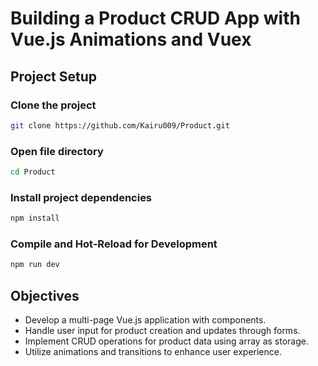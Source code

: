 # Building a Product CRUD App with Vue.js Animations and Vuex
## Project Setup

### Clone the project

```sh
git clone https://github.com/Kairu009/Product.git
```

### Open file directory

```sh
cd Product
```

### Install project dependencies

```sh
npm install
```

### Compile and Hot-Reload for Development

```sh
npm run dev
```

## Objectives

- Develop a multi-page Vue.js application with components.
- Handle user input for product creation and updates through forms.
- Implement CRUD operations for product data using array as storage.
- Utilize animations and transitions to enhance user experience.
